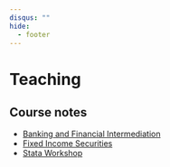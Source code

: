 ```yaml
---
disqus: ""
hide:
  - footer
---
```


# Teaching

## Course notes

- [Banking and Financial Intermediation](./financial-intermediation/)
- [Fixed Income Securities](./fixed-income/)
- [Stata Workshop](./stata/)
